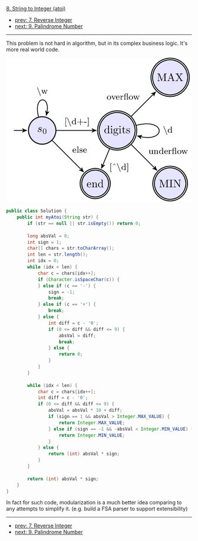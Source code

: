 [8. String to Integer (atoi)](https://leetcode.com/problems/string-to-integer-atoi/)

- [prev: 7. Reverse Integer](007-reverse-integer.md)
- [next: 9. Palindrome Number](009-palindrome-number.md)

---

This problem is not hard in algorithm, but in its complex business logic.
It's more real world code.

![FSA of atoi](images/atoi-FSA.png)

```java
public class Solution {
    public int myAtoi(String str) {
        if (str == null || str.isEmpty()) return 0;
        
        long absVal = 0;
        int sign = 1;
        char[] chars = str.toCharArray();
        int len = str.length();
        int idx = 0;
        while (idx < len) {
            char c = chars[idx++];
            if (Character.isSpaceChar(c)) {
            } else if (c == '-') {
                sign = -1;
                break;
            } else if (c == '+') {
                break;
            } else {
                int diff = c - '0';
                if (0 <= diff && diff <= 9) {
                    absVal = diff;
                    break;
                } else {
                    return 0;
                }
            }
        }
        
        while (idx < len) {
            char c = chars[idx++];
            int diff = c - '0';
            if (0 <= diff && diff <= 9) {
                absVal = absVal * 10 + diff;
                if (sign == 1 && absVal > Integer.MAX_VALUE) {
                    return Integer.MAX_VALUE;
                } else if (sign == -1 && -absVal < Integer.MIN_VALUE) {
                    return Integer.MIN_VALUE;
                }
            } else {
                return (int) absVal * sign;
            }
        }
        
        return (int) absVal * sign;
    }
}
```
In fact for such code, modularization is a much better idea comparing to any attempts to simplify it.
(e.g. build a FSA parser to support extensibility)

---

- [prev: 7. Reverse Integer](007-reverse-integer.md)
- [next: 9. Palindrome Number](009-palindrome-number.md)
